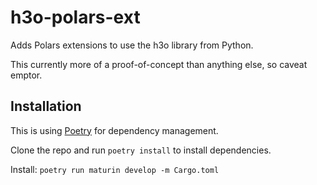 # h3o-polars-ext

Adds Polars extensions to use the h3o library from Python.

This currently more of a proof-of-concept than anything else, so caveat emptor.

## Installation

This is using [Poetry](https://python-poetry.org/) for dependency management.

Clone the repo and run `poetry install` to install dependencies.

Install: `poetry run maturin develop -m Cargo.toml`
